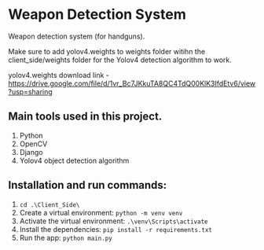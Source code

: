 # Weapon Detection System

Weapon detection system (for handguns).

Make sure to add yolov4.weights to weights folder witihn the client_side/weights folder for the Yolov4 detection algorithm to work.

yolov4.weights download link - https://drive.google.com/file/d/1vr_Bc7JKkuTA8QC4TdQ00KlK3IfdEtv6/view?usp=sharing

## Main tools used in this project.

1. Python
2. OpenCV
3. Django
4. Yolov4 object detection algorithm

## Installation and run commands:

1. `cd .\Client_Side\`
2. Create a virtual environment: `python -m venv venv`
3. Activate the virtual environment: `.\venv\Scripts\activate`
4. Install the dependencies: `pip install -r requirements.txt`
5. Run the app: `python main.py`
